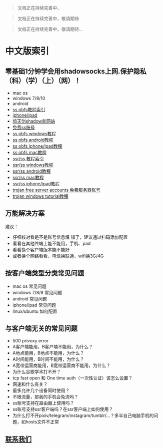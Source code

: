 > 文档正在持续完善中，

> 文档正在持续完善中，敬请期待

> 文档正在持续完善中，敬请期待...

# 中文版索引

## 零基础1分钟学会用shadowsocks上网.保护隐私（科）（学）（上）（网）！
- mac os
- windows 7/8/10
- android
- [ss obfs教程索引](./ss_obfs_教程索引.md)
- [iphone/ipad](./ios_usage.md)
- [倚天剑shadow新网站](./倚天剑ss新网站.md)
- [免费ss账号](./免费ss账号.md)
- [ss obfs windows教程](./ss_windows_obfs_教程.md)
- [ss obfs android教程](./ss_android_obfs_教程.md)
- [ss obfs iphone/ipad教程](./ss_iphone_ipad_obfs_教程.md)
- [ss obfs mac教程](./ss_mac_osx_obfs_教程.md)
- [ssr/ss 教程索引](./ssr_ss_tutorial_教程.md)
- [ssr/ss windows教程](./ssr_ss_tutorial_windows教程.md)
- [ssr/ss android教程](./ssr_ss_tutorial_android教程.md)
- [ssr/ss mac教程](./ssr_ss_tutorial_mac教程.md)
- [ssr/ss iphone/ipad教程](./ssr_ss_tutorial_ios教程.md)
- [trojan free server accounts 免费服务器账号](./trojan_free.md)
- [trojan windows tutorial教程](./trojan_windows_tutorial.md)

## 万能解决方案
建议：
- 仔细核对看是不是账号信息填 错了，建议通过扫码添加配置
- 看看在其他终端上能不能用，手机、pad
- 看看换个客户端版本能不能好
- 或者换个网络看看，电信换联通，wifi换3G/4G 

## 按客户端类型分类常见问题
- mac os 常见问题
- windows 7/8/9 常见问题
- android 常见问题
- iphone/ipad 常见问题
- linux/ubuntu 如何配置

## 与客户端无关的常见问题
- 500 privoxy error
- A客户端能用，B客户端不能用，为什么？
- A地点能用，B地点不能用，为什么？
- A时间能用，B时间不能用，为什么？
- A宽带运营商能用，B宽带运营商不能用，为什么？
- 为什么谷歌学术打不开？
- tcp fast open 和 One time auth（一次性认证）该怎么设置？
- 网速和什么有关？
- 最多允许几个设备同时使用？
- 不限流量，那我的手机会免流吗？
- ss账号支持在路由器上使用吗？
- ss账号支持ssr客户端吗？在ssr客户端上如何使用？
- 为什么打不开pixiv/telegram/instagram/tumblr/...？多半自己电脑手机的问题，如hosts文件不正常

## [联系我们](./联系我们.md)
